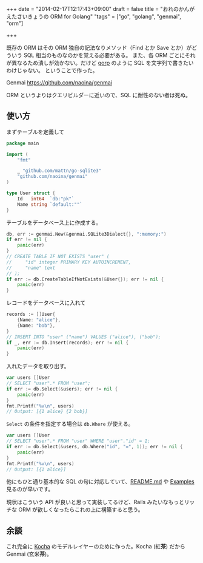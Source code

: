 +++
date = "2014-02-17T12:17:43+09:00"
draft = false
title = "おれのかんがえたさいきょうの ORM for Golang"
"tags" = ["go", "golang", "genmai", "orm"]

+++

既存の ORM はその ORM 独自の記法なりメソッド（Find とか Save とか）がどういう SQL 相当のものなのかを覚える必要がある。
また、各 ORM ごとにそれが異なるため潰しが効かない。だけど [gorp](https://github.com/coopernurse/gorp) のように SQL を文字列で書きたいわけじゃない。
ということで作った。

Genmai https://github.com/naoina/genmai

ORM というよりはクエリビルダーに近いので、SQL に耐性のない者は死ぬ。

## 使い方

まずテーブルを定義して

```go
package main

import (
    "fmt"

    _ "github.com/mattn/go-sqlite3"
    "github.com/naoina/genmai"
)

type User struct {
    Id   int64  `db:"pk"`
    Name string `default:""`
}
```

テーブルをデータベース上に作成する。

```go
db, err := genmai.New(&genmai.SQLite3Dialect{}, ":memory:")
if err != nil {
    panic(err)
}
// CREATE TABLE IF NOT EXISTS "user" (
//     "id" integer PRIMARY KEY AUTOINCREMENT,
//     "name" text
// );
if err := db.CreateTableIfNotExists(&User{}); err != nil {
    panic(err)
}
```

レコードをデータベースに入れて

```go
records := []User{
    {Name: "alice"},
    {Name: "bob"},
}
// INSERT INTO "user" ("name") VALUES ("alice"), ("bob");
if _, err := db.Insert(records); err != nil {
    panic(err)
}
```

入れたデータを取り出す。

```go
var users []User
// SELECT "user".* FROM "user";
if err := db.Select(&users); err != nil {
    panic(err)
}
fmt.Printf("%v\n", users)
// Output: [{1 alice} {2 bob}]
```

`Select` の条件を指定する場合は `db.Where` が使える。

```go
var users []User
// SELECT "user".* FROM "user" WHERE "user"."id" = 1;
if err := db.Select(&users, db.Where("id", "=", 1)); err != nil {
    panic(err)
}
fmt.Printf("%v\n", users)
// Output: [{1 alice}]
```

他にもひと通り基本的な SQL の句に対応していて、[README.md](https://github.com/naoina/genmai/blob/master/README.md) や [Examples](http://godoc.org/github.com/naoina/genmai#pkg-examples) 見るのが早いです。

現状はこういう API が良いと思って実装してるけど、Rails みたいなもっとリッチな ORM が欲しくなったらこれの上に構築すると思う。

## 余談

これ完全に [Kocha](https://github.com/naoina/kocha) のモデルレイヤーのために作った。Kocha (紅**茶**) だから Genmai (玄米**茶**)。
